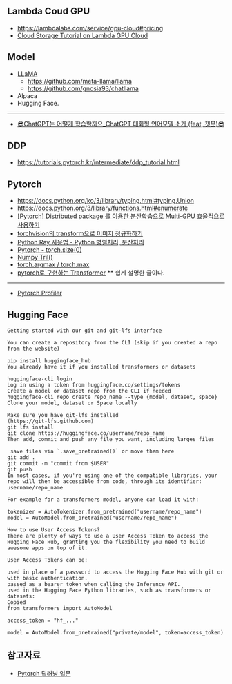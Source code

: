 ## Lambda Coud GPU ##
* https://lambdalabs.com/service/gpu-cloud#pricing
* [Cloud Storage Tutorial on Lambda GPU Cloud](https://www.youtube.com/watch?v=TuBN9T4Fci8)



  
## Model ##
* [LLaMA](https://www.youtube.com/watch?v=jvYpv9VJBOA)
  * https://github.com/meta-llama/llama 
  * https://github.com/gnosia93/chatllama   
* Alpaca
* Hugging Face.

---

* [😎ChatGPT는 어떻게 학습할까요_ChatGPT 대화형 언어모델 소개 (feat, 챗봇)😎](https://www.youtube.com/watch?v=vziygFrRlZ4)
  
## DDP ##

* https://tutorials.pytorch.kr/intermediate/ddp_tutorial.html



## Pytorch ##
* https://docs.python.org/ko/3/library/typing.html#typing.Union
* https://docs.python.org/3/library/functions.html#enumerate
* [[Pytorch] Distributed package 를 이용한 분산학습으로 Multi-GPU 효율적으로 사용하기](https://csm-kr.tistory.com/47)
* [torchvision의 transform으로 이미지 정규화하기](https://teddylee777.github.io/pytorch/torchvision-transform/#google_vignette)
* [Python Ray 사용법 - Python 병렬처리, 분산처리](https://zzsza.github.io/mlops/2021/01/03/python-ray/)
* [Pytorch - torch.size(0)](https://noanomal.tistory.com/6)
* [Numpy Tril()](https://runebook.dev/ko/docs/numpy/reference/generated/numpy.tril)
* [torch.argmax / torch.max](https://velog.io/@jarvis_geun/torch.argmax-torch.max)
* [pytorch로 구현하는 Transformer](https://cpm0722.github.io/pytorch-implementation/transformer)   ** 쉽게 설명한 글이다.

---
* [Pytorch Profiler](https://pytorch.org/tutorials/beginner/profiler.html)


## Hugging Face ##
```
Getting started with our git and git-lfs interface

You can create a repository from the CLI (skip if you created a repo from the website)

pip install huggingface_hub
You already have it if you installed transformers or datasets

huggingface-cli login
Log in using a token from huggingface.co/settings/tokens
Create a model or dataset repo from the CLI if needed
huggingface-cli repo create repo_name --type {model, dataset, space}
Clone your model, dataset or Space locally

Make sure you have git-lfs installed
(https://git-lfs.github.com)
git lfs install
git clone https://huggingface.co/username/repo_name
Then add, commit and push any file you want, including larges files

 save files via `.save_pretrained()` or move them here
git add .
git commit -m "commit from $USER"
git push
In most cases, if you're using one of the compatible libraries, your repo will then be accessible from code, through its identifier: username/repo_name

For example for a transformers model, anyone can load it with:

tokenizer = AutoTokenizer.from_pretrained("username/repo_name")
model = AutoModel.from_pretrained("username/repo_name")

How to use User Access Tokens?
There are plenty of ways to use a User Access Token to access the Hugging Face Hub, granting you the flexibility you need to build awesome apps on top of it.

User Access Tokens can be:

used in place of a password to access the Hugging Face Hub with git or with basic authentication.
passed as a bearer token when calling the Inference API.
used in the Hugging Face Python libraries, such as transformers or datasets:
Copied
from transformers import AutoModel

access_token = "hf_..."

model = AutoModel.from_pretrained("private/model", token=access_token)
```
  
## 참고자료 ##

* [Pytorch 딥러닝 입문](https://wikidocs.net/book/2788)
